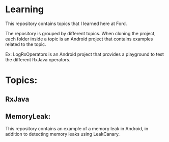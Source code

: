 # Learning
This repository contains topics that I learned here at Ford.

The repository is grouped by different topics. When cloning the project, each folder inside a topic is an Android project that contains examples related to the topic.

Ex: LogRxOperators is an Android project that provides a playground to test the different RxJava operators.


# Topics:

## RxJava

## MemoryLeak:
This repository contains an example of a memory leak in Android, in addition to detecting memory leaks using LeakCanary.
